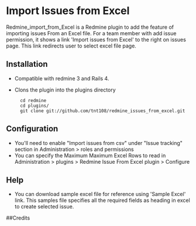 # Import Issues from Excel

Redmine_import_from_Excel is a Redmine plugin to add the feature of importing issues From an Excel file.
For a team member with add issue permission, it shows a link 'Import issues from Excel' to the right on issues page.
This link redirects user to select excel file page.

## Installation

* Compatible with redmine 3 and Rails 4.
* Clons the plugin into the plugins directory

  ```
    cd redmine
    cd plugins/
    git clone git://github.com/tnt108/redmine_issues_from_excel.git
  ```
 
## Configuration
  
* You'll need to enable "Import issues from csv"  under "Issue tracking" section in Administration >  roles and permissions
* You can specify the Maximum Maximum Excel Rows to read in  Administration >  plugins > Redmine Issue From Excel plugin > Configure

## Help

* You can download sample excel file for reference using 'Sample Excel' link. 
   This samples file specifies all the required fields as heading in excel to create selected issue.

##Credits

